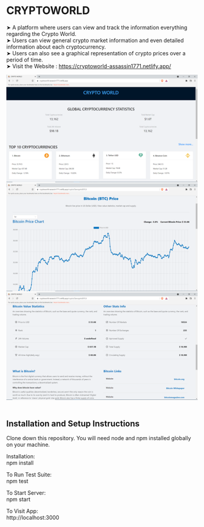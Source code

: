 # CRYPTOWORLD

➤ A platform where users can view and track the information everything regarding the Crypto World.
<br>
➤ Users can view general crypto market information and even detailed information about each cryptocurrency.
<br>
➤ Users can also see a graphical representation of crypto prices over a period of time.
<br>
➤ Visit the Website : https://cryptoworld-assassin1771.netlify.app/

<img src="SS/1.png">
<br>
<img src="SS/2.png">
<br>
<img src="SS/3.png">
<br>
<br>

## Installation and Setup Instructions

Clone down this repository. You will need node and npm installed globally on your machine.

Installation:
<br>
npm install

To Run Test Suite:
<br>
npm test

To Start Server:
<br>
npm start

To Visit App:
<br>
http://localhost:3000
<br>
<br>
<br>
